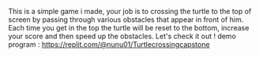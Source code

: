 This is a simple game i made, your job is to crossing the turtle to the top of screen
by passing through various obstacles that appear in front of him. Each time you get in the top
the turtle will be reset to the bottom, increase your score and then speed up the obstacles. Let's check it out !
demo program : https://replit.com/@nunu01/Turtlecrossingcapstone
